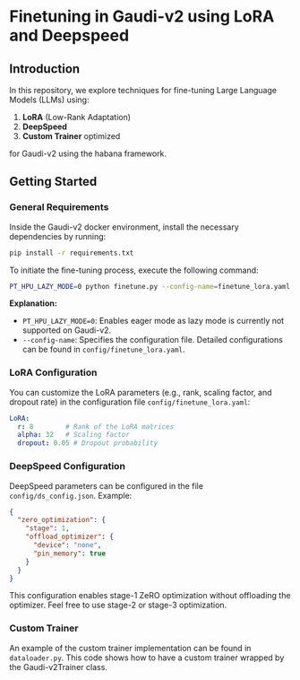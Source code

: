 # Finetuning in Gaudi-v2 using LoRA and Deepspeed

## Introduction

In this repository, we explore techniques for fine-tuning Large Language Models (LLMs) using:

1. **LoRA** (Low-Rank Adaptation)
2. **DeepSpeed**
3. **Custom Trainer** optimized

for Gaudi-v2 using the habana framework.

## Getting Started

### General Requirements

Inside the Gaudi-v2 docker environment, install the necessary dependencies by running:

```bash
pip install -r requirements.txt
```

To initiate the fine-tuning process, execute the following command:

```bash
PT_HPU_LAZY_MODE=0 python finetune.py --config-name=finetune_lora.yaml
```

**Explanation:**
- `PT_HPU_LAZY_MODE=0`: Enables eager mode as lazy mode is currently not supported on Gaudi-v2.
- `--config-name`: Specifies the configuration file. Detailed configurations can be found in `config/finetune_lora.yaml`.

### LoRA Configuration

You can customize the LoRA parameters (e.g., rank, scaling factor, and dropout rate) in the configuration file `config/finetune_lora.yaml`:

```yaml
LoRA:
  r: 8        # Rank of the LoRA matrices
  alpha: 32   # Scaling factor
  dropout: 0.05 # Dropout probability
```

### DeepSpeed Configuration

DeepSpeed parameters can be configured in the file `config/ds_config.json`. Example:

```json
{
  "zero_optimization": {
    "stage": 1,
    "offload_optimizer": {
      "device": "none",
      "pin_memory": true
    }
  }
}
```

This configuration enables stage-1 ZeRO optimization without offloading the optimizer. Feel free to use stage-2 or stage-3 optimization.

### Custom Trainer

An example of the custom trainer implementation can be found in `dataloader.py`. This code shows how to have a custom trainer wrapped by the Gaudi-v2Trainer class.

